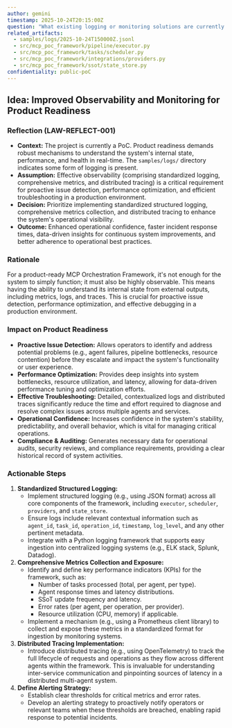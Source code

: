 ```yaml
---
author: gemini
timestamp: 2025-10-24T20:15:00Z
question: "What existing logging or monitoring solutions are currently in place for the PoC?"
related_artifacts:
  - samples/logs/2025-10-24T150000Z.jsonl
  - src/mcp_poc_framework/pipeline/executor.py
  - src/mcp_poc_framework/tasks/scheduler.py
  - src/mcp_poc_framework/integrations/providers.py
  - src/mcp_poc_framework/ssot/state_store.py
confidentiality: public-poC
---
```

## Idea: Improved Observability and Monitoring for Product Readiness

### Reflection (LAW-REFLECT-001)
- **Context:** The project is currently a PoC. Product readiness demands robust mechanisms to understand the system's internal state, performance, and health in real-time. The `samples/logs/` directory indicates some form of logging is present.
- **Assumption:** Effective observability (comprising standardized logging, comprehensive metrics, and distributed tracing) is a critical requirement for proactive issue detection, performance optimization, and efficient troubleshooting in a production environment.
- **Decision:** Prioritize implementing standardized structured logging, comprehensive metrics collection, and distributed tracing to enhance the system's operational visibility.
- **Outcome:** Enhanced operational confidence, faster incident response times, data-driven insights for continuous system improvements, and better adherence to operational best practices.

### Rationale
For a product-ready MCP Orchestration Framework, it's not enough for the system to simply function; it must also be highly observable. This means having the ability to understand its internal state from external outputs, including metrics, logs, and traces. This is crucial for proactive issue detection, performance optimization, and effective debugging in a production environment.

### Impact on Product Readiness
- **Proactive Issue Detection:** Allows operators to identify and address potential problems (e.g., agent failures, pipeline bottlenecks, resource contention) before they escalate and impact the system's functionality or user experience.
- **Performance Optimization:** Provides deep insights into system bottlenecks, resource utilization, and latency, allowing for data-driven performance tuning and optimization efforts.
- **Effective Troubleshooting:** Detailed, contextualized logs and distributed traces significantly reduce the time and effort required to diagnose and resolve complex issues across multiple agents and services.
- **Operational Confidence:** Increases confidence in the system's stability, predictability, and overall behavior, which is vital for managing critical operations.
- **Compliance & Auditing:** Generates necessary data for operational audits, security reviews, and compliance requirements, providing a clear historical record of system activities.

### Actionable Steps
1.  **Standardized Structured Logging:**
    -   Implement structured logging (e.g., using JSON format) across all core components of the framework, including `executor`, `scheduler`, `providers`, and `state_store`.
    -   Ensure logs include relevant contextual information such as `agent_id`, `task_id`, `operation_id`, `timestamp`, `log_level`, and any other pertinent metadata.
    -   Integrate with a Python logging framework that supports easy ingestion into centralized logging systems (e.g., ELK stack, Splunk, Datadog).
2.  **Comprehensive Metrics Collection and Exposure:**
    -   Identify and define key performance indicators (KPIs) for the framework, such as:
        -   Number of tasks processed (total, per agent, per type).
        -   Agent response times and latency distributions.
        -   SSoT update frequency and latency.
        -   Error rates (per agent, per operation, per provider).
        -   Resource utilization (CPU, memory) if applicable.
    -   Implement a mechanism (e.g., using a Prometheus client library) to collect and expose these metrics in a standardized format for ingestion by monitoring systems.
3.  **Distributed Tracing Implementation:**
    -   Introduce distributed tracing (e.g., using OpenTelemetry) to track the full lifecycle of requests and operations as they flow across different agents within the framework. This is invaluable for understanding inter-service communication and pinpointing sources of latency in a distributed multi-agent system.
4.  **Define Alerting Strategy:**
    -   Establish clear thresholds for critical metrics and error rates.
    -   Develop an alerting strategy to proactively notify operators or relevant teams when these thresholds are breached, enabling rapid response to potential incidents.
